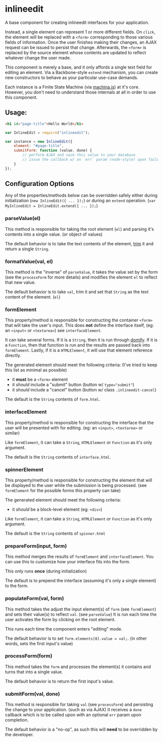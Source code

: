 inlineedit
==========

A base component for creating inlineedit interfaces for your application.

Instead, a single element can represent 1 or more different fields. On `click`,
the element will be replaced with a `<form>` corresponding to those various
fields of information. Once the user finishes making their changes, an AJAX
request can be issued to persist that change. Afterwards, the `<form>` is
replaced by the source element whose contents are updated to reflect whatever
change the user made.

This component is merely a base, and it only affords a single text field for
editing an element. Via a Backbone-style `extend` mechanism, you can create new
constructors to behave as your particular use-case demands.

Each instance is a Finite State Machine (via
[machina.js](http://github.com/ifandelse/machina.js)) at it's core. However,
you don't need to understand those internals at all in order to use this
component.

## Usage:

```html
<h1 id="page-title">Hello World</h1>
```

```javascript
var InlineEdit = require("inlineedit");

var instance = new InlineEdit({
    element: "#page-title",
    submitForm: function (value, done) {
        // perform AJAX and save this value to your database
        // issue the callback w/ an `err` param (node-style) upon failure
    }
});
```

## Configuration Options

Any of the properties/methods below can be overridden safely either during
initialization (`new InlineEdit({ ... });`) or during an `extend` operation.
(`var MyInlineEdit = InlineEdit.extend({ ... });`)

### parseValue(el)

This method is responsible for taking the root element (`el`) and parsing it's
contents into a single value. (or object of values)

The default behavior is to take the text contents of the element,
[trim](http://github.com/component/trim) it and return a single `String`.

### formatValue(val, el)

This method is the "inverse" of `parseValue`, it takes the value set by the
form (see the `processForm` for more details) and modifies the element `el`
to reflect that new value.

The default behavior is to take `val`, trim it and set that `String` as the
text content of the element. (`el`)

### formElement

This property/method is responsible for constructing the container `<form>`
that will take the user's input. This does **not** define the interface itself,
(eg: an `<input>` or `<textarea>`) see `interfaceElement`.

It can take several forms. If it is a `String`, then it is run through
[domify](http://github.com/component/domify). If it is a `Function`, then that
function is run and the results are passed back into `formElement`. Lastly,
if it is a `HTMLElement`, it will use that element reference directly.

The generated element should meet the following criteria: (I've tried to keep
this list as minimal as possible)

 * it **must** be a `<form>` element
 * it *should* include a "submit" button (button w/ `type="submit"`)
 * it *should* include a "cancel" button (button w/ class `.inlineedit-cancel`)

The default is the `String` contents of `form.html`.

### interfaceElement

This property/method is responsible for constructing the interface that the user
will be presented with for editing. (eg: an `<input>`, `<textarea>` or similar)

Like `formElement`, it can take a `String`, `HTMLElement` or `Function` as
it's only argument.

The default is the `String` contents of `interface.html`.

### spinnerElement

This property/method is responsible for constructing the element that will be
displayed to the user while the submission is being processed.
(see `formElement` for the possible forms this property can take)

The generated element should meet the following criteria:

 * it *should* be a block-level element (eg: `<div>`)

Like `formElement`, it can take a `String`, `HTMLElement` or `Function` as
it's only argument.

The default is the `String` contents of `spinner.html`

### prepareForm(input, form)

This method merges the results of `formElement` and `interfaceElement`. You
can use this to customize how your interface fits into the form.

This only runs **once** (during initialization)

The default is to prepend the interface (assuming it's only a single element)
to the form.

### populateForm(val, form)

This method takes the adjust the input element(s) of `form` (see `formElement`)
and sets their value(s) to reflect `val`. (see `parseValue`) It is run each time
the user activates the form by clicking on the root element.

This runs each time the component enters "editing" mode.

The default behavior is to set `form.elements[0].value = val;`. (in other words,
sets the first input's value)

### processForm(form)

This method takes the `form` and processes the element(s) it contains and turns
that into a single value.

The default behavior is to return the first input's value.

### submitForm(val, done)

This method is responsible for taking `val` (see `processForm`) and persisting
the change to your application. (such as via AJAX) It receives a `done` callback
which is to be called upon with an optional `err` param upon completion.

The default behavior is a "no-op", as such this will **need** to be overridden
by the developer.
